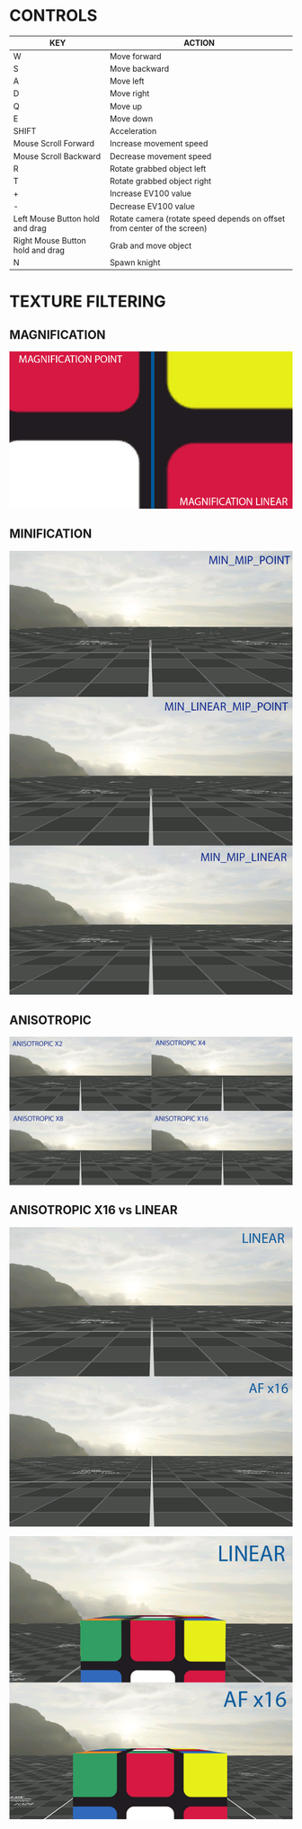 # CONTROLS

| KEY                              | ACTION                                                       |
| -------------------------------- | ------------------------------------------------------------ |
| W                                | Move forward                                                 |
| S                                | Move backward                                                |
| A                                | Move left                                                    |
| D                                | Move right                                                   |
| Q                                | Move up                                                      |
| E                                | Move down                                                    |
| SHIFT                            | Acceleration                                                 |
| Mouse Scroll Forward             | Increase movement speed                                      |
| Mouse Scroll Backward            | Decrease movement speed                                      |
| R                                | Rotate grabbed object left                                   |
| T                                | Rotate grabbed object right                                  |
| +                                | Increase EV100 value                                         |
| -                                | Decrease EV100 value                                         |
| Left Mouse Button hold and drag  | Rotate camera (rotate speed depends on offset from center of the screen) |
| Right Mouse Button hold and drag | Grab and move object                                         |
| N                                | Spawn knight                                                 |

# TEXTURE FILTERING

## MAGNIFICATION

![mag](img/magnification.png)

## MINIFICATION

![min](img/minification.png)

## ANISOTROPIC

![af](img/anisotropic.png)

## ANISOTROPIC X16 vs LINEAR

![linear_vs_af](img/linear_vs_af.png)

![af_vs_linear](img/af_vs_linear.png)